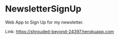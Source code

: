 # NewsletterSignUp
Web App to Sign Up for my newsletter.

Link: https://shrouded-beyond-24397.herokuapp.com
